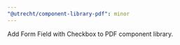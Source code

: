 ```yaml
---
"@utrecht/component-library-pdf": minor
---
```


Add Form Field with Checkbox to PDF component library.

